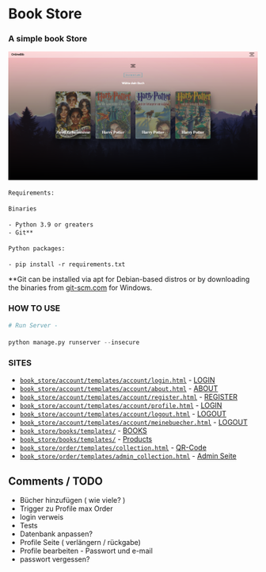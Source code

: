 # Book Store

### A simple book Store 
<p align="center">
  <img src="https://raw.githubusercontent.com/JojoNowack/book-store/master_chris/book_store/media/src/main_site.PNG">
</p>

```
Requirements:

Binaries

- Python 3.9 or greaters
- Git**

Python packages:

- pip install -r requirements.txt

```
\*\*Git can be installed via apt for Debian-based distros or by downloading the binaries from [git-scm.com](https://git-scm.com/download/win) for Windows.

### HOW TO USE
```python
# Run Server - 

python manage.py runserver --insecure


```

### SITES
- [`book_store/account/templates/account/login.html`](book_store/account/templates/account/login.html) - [LOGIN](http://127.0.0.1:8000/login)
- [`book_store/account/templates/account/about.html`](book_store/account/templates/account/about.html) - [ABOUT](http://127.0.0.1:8000/about)
- [`book_store/account/templates/account/register.html`](book_store/account/templates/account/register.html) - [REGISTER](http://127.0.0.1:8000/register)
- [`book_store/account/templates/account/profile.html`](book_store/account/templates/account/profile.html) - [LOGIN](http://127.0.0.1:8000/profile)
- [`book_store/account/templates/account/logout.html`](book_store/account/templates/account/logout.html) - [LOGOUT](http://127.0.0.1:8000/logout)
- [`book_store/account/templates/account/meinebuecher.html`](book_store/account/templates/account/meinebuecher.html) - [LOGOUT](http://127.0.0.1:8000/meinebuecher)
- [`book_store/books/templates/`](book_store/books/templates/) - [BOOKS](http://127.0.0.1:8000/)
- [`book_store/books/templates/`](book_store/books/templates/) - [Products](http://127.0.0.1:8000/books/products/)
- [`book_store/order/templates/collection.html`](book_store/books/templates/collection.html) - [QR-Code](http://127.0.0.1:8000/books/products/)
- [`book_store/order/templates/admin_collection.html`](book_store/books/templates/admin_collection.html) - [Admin Seite](http://127.0.0.1:8000/books/products/)




## **Comments / TODO**
- Bücher hinzufügen ( wie viele? )
- Trigger zu Profile max Order
- login verweis
- Tests
- Datenbank anpassen?
- Profile Seite ( verlängern / rückgabe)
- Profile bearbeiten - Passwort und e-mail
- passwort vergessen?
